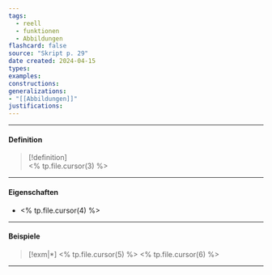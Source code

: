```yaml
---
tags:
  - reell
  - funktionen
  - Abbildungen
flashcard: false
source: "Skript p. 29"
date created: 2024-04-15
types: 
examples: 
constructions: 
generalizations: 
- "[[Abbildungen]]"
justifications:
---
```

***
#### Definition

> [!definition]  
> <% tp.file.cursor(3) %>

***
#### Eigenschaften

- <% tp.file.cursor(4) %>

***
#### Beispiele

> [!exm|*] <% tp.file.cursor(5) %> 
> <% tp.file.cursor(6) %>

***